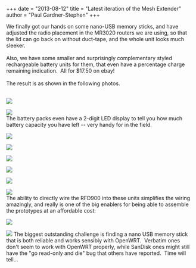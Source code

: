 +++
date = "2013-08-12"
title = "Latest iteration of the Mesh Extender"
author = "Paul Gardner-Stephen"
+++

<div class="post-body entry-content" id="post-body-6474010057263051729" itemprop="description articleBody">
We finally got our hands on some nano-USB memory sticks, and have adjusted the radio placement in the MR3020 routers we are using, so that the lid can go back on without duct-tape, and the whole unit looks much sleeker.<br/>
<br/>
Also, we have some smaller and surprisingly complementary styled rechargeable battery units for them, that even have a percentage charge remaining indication.  All for $17.50 on ebay!<br/>
<br/>
The result is as shown in the following photos.<br/>
<br/>

<a href="http://2.bp.blogspot.com/-y0GPfrDkHEM/UgmixiTviVI/AAAAAAAABPg/gjENyhOSr7E/s1600/20130813_122351.jpg"><img src="http://2.bp.blogspot.com/-y0GPfrDkHEM/UgmixiTviVI/AAAAAAAABPg/gjENyhOSr7E/s320/20130813_122351.jpg"/></a>
<br/>

<a href="http://4.bp.blogspot.com/-oBjZzlQUvmc/Ugmiz9VonNI/AAAAAAAABPo/SnsTr0DVbi8/s1600/20130813_122401.jpg"><img src="http://4.bp.blogspot.com/-oBjZzlQUvmc/Ugmiz9VonNI/AAAAAAAABPo/SnsTr0DVbi8/s320/20130813_122401.jpg"/></a>
<br/>
The battery packs even have a 2-digit LED display to tell you how much battery capacity you have left -- very handy for in the field.<br/>

<a href="http://2.bp.blogspot.com/-8JEJwukJS2c/UgmjANbO09I/AAAAAAAABPw/ZkchBUrTc2M/s1600/20130813_122414.jpg"><img src="http://2.bp.blogspot.com/-8JEJwukJS2c/UgmjANbO09I/AAAAAAAABPw/ZkchBUrTc2M/s320/20130813_122414.jpg"/></a>
<br/>

<a href="http://4.bp.blogspot.com/-gahjnLy51vg/UgmjEso4OLI/AAAAAAAABQA/W-Rmj7gGezM/s1600/20130813_122424.jpg"><img src="http://4.bp.blogspot.com/-gahjnLy51vg/UgmjEso4OLI/AAAAAAAABQA/W-Rmj7gGezM/s320/20130813_122424.jpg"/></a>
<br/>

<a href="http://3.bp.blogspot.com/-1pn0E06isq4/UgmjCwwx2tI/AAAAAAAABP4/8t8SVCv-kms/s1600/20130813_122436.jpg"><img src="http://3.bp.blogspot.com/-1pn0E06isq4/UgmjCwwx2tI/AAAAAAAABP4/8t8SVCv-kms/s320/20130813_122436.jpg"/></a>
<br/>

<a href="http://3.bp.blogspot.com/-BbHgmK8R4w0/UgmjQVZmnvI/AAAAAAAABQQ/M-9Gy8ccJ1Q/s1600/20130813_122445.jpg"><img src="http://3.bp.blogspot.com/-BbHgmK8R4w0/UgmjQVZmnvI/AAAAAAAABQQ/M-9Gy8ccJ1Q/s320/20130813_122445.jpg"/></a>
<br/>

<a href="http://1.bp.blogspot.com/-1rjbAVC0Cy4/UgmjR5BUwCI/AAAAAAAABQY/w8lwIi-kgOk/s1600/20130813_122448.jpg"><img src="http://1.bp.blogspot.com/-1rjbAVC0Cy4/UgmjR5BUwCI/AAAAAAAABQY/w8lwIi-kgOk/s320/20130813_122448.jpg"/></a>
<br/>

<a href="http://1.bp.blogspot.com/-jTJdGqqrBC8/UgmjQDbccyI/AAAAAAAABQI/tsQn3Rgjb1I/s1600/20130813_122500.jpg"><img src="http://1.bp.blogspot.com/-jTJdGqqrBC8/UgmjQDbccyI/AAAAAAAABQI/tsQn3Rgjb1I/s320/20130813_122500.jpg"/></a>
<br/>
The ability to directly wire the RFD900 into these units simplifies the wiring amazingly, and really is one of the big enablers for being able to assemble the prototypes at an affordable cost:<br/>

<a href="http://2.bp.blogspot.com/-P-rEKHFx5mQ/UgmjYT4zp_I/AAAAAAAABQk/_IHpxjYcFEc/s1600/20130813_122549.jpg"><img src="http://2.bp.blogspot.com/-P-rEKHFx5mQ/UgmjYT4zp_I/AAAAAAAABQk/_IHpxjYcFEc/s320/20130813_122549.jpg"/></a>
<br/>

<a href="http://4.bp.blogspot.com/-_xF9ZR3GV7U/UgmjX90QqVI/AAAAAAAABQg/4l0kMjpT3OA/s1600/20130813_122607.jpg"><img src="http://4.bp.blogspot.com/-_xF9ZR3GV7U/UgmjX90QqVI/AAAAAAAABQg/4l0kMjpT3OA/s320/20130813_122607.jpg"/></a>
The biggest outstanding challenge is finding a nano USB memory stick that is both reliable and works sensibly with OpenWRT.  Verbatim ones don't seem to work with OpenWRT properly, while SanDisk ones might still have the "go read-only and die" bug that others have reported.  Time will tell...
<div></div>
</div>